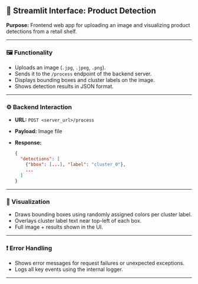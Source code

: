 ## 📌 Streamlit Interface: Product Detection

**Purpose:**
Frontend web app for uploading an image and visualizing product detections from a retail shelf.

---

### 🖼️ Functionality

* Uploads an image (`.jpg`, `.jpeg`, `.png`).
* Sends it to the `/process` endpoint of the backend server.
* Displays bounding boxes and cluster labels on the image.
* Shows detection results in JSON format.

---

### ⚙️ Backend Interaction

* **URL:** `POST <server_url>/process`
* **Payload:** Image file
* **Response:**

  ```json
  {
    "detections": [
      {"bbox": [...], "label": "cluster_0"},
      ...
    ]
  }
  ```

---

### 🎨 Visualization

* Draws bounding boxes using randomly assigned colors per cluster label.
* Overlays cluster label text near top-left of each box.
* Full image + results shown in the UI.

---

### ❗ Error Handling

* Shows error messages for request failures or unexpected exceptions.
* Logs all key events using the internal logger.

---